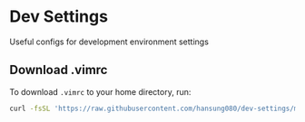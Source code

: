# Dev Settings
Useful configs for development environment settings

## Download .vimrc
To download `.vimrc` to your home directory, run:
```sh
curl -fsSL 'https://raw.githubusercontent.com/hansung080/dev-settings/master/.vimrc' -o "$HOME/.vimrc"
```
